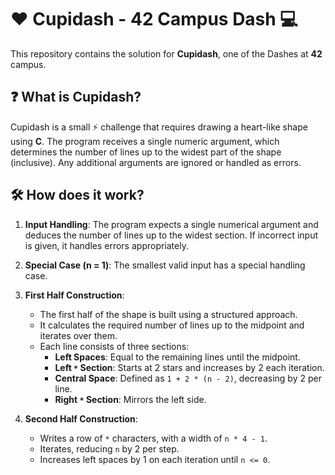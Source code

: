 # ❤️ Cupidash - 42 Campus Dash 💻  

This repository contains the solution for **Cupidash**, one of the Dashes at **42** campus.  

## ❓ What is Cupidash?  

Cupidash is a small ⚡ challenge that requires drawing a heart-like shape using **C**. The program receives a single numeric argument, which determines the number of lines up to the widest part of the shape (inclusive). Any additional arguments are ignored or handled as errors.  

## 🛠️ How does it work?  

1. **Input Handling**: The program expects a single numerical argument and deduces the number of lines up to the widest section. If incorrect input is given, it handles errors appropriately.  

2. **Special Case (n = 1)**: The smallest valid input has a special handling case.  

3. **First Half Construction**:  
   - The first half of the shape is built using a structured approach.  
   - It calculates the required number of lines up to the midpoint and iterates over them.  
   - Each line consists of three sections:  
     - **Left Spaces**: Equal to the remaining lines until the midpoint.  
     - **Left `*` Section**: Starts at 2 stars and increases by 2 each iteration.  
     - **Central Space**: Defined as `1 + 2 * (n - 2)`, decreasing by 2 per line.  
     - **Right `*` Section**: Mirrors the left side.  

4. **Second Half Construction**:  
   - Writes a row of `*` characters, with a width of `n * 4 - 1`.  
   - Iterates, reducing `n` by 2 per step.  
   - Increases left spaces by 1 on each iteration until `n <= 0`.
